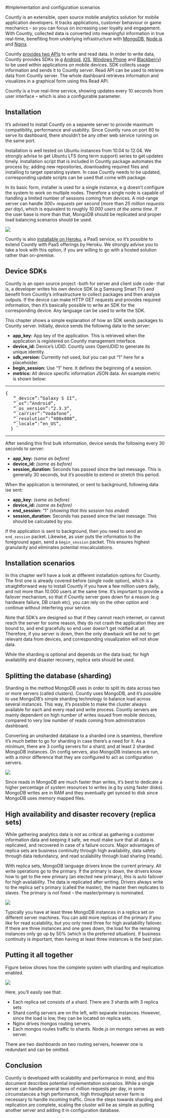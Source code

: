 #Implementation and configuration scenarios

Countly is an extensible, open source mobile analytics solution for mobile application developers. It tracks applications, customer behaviour or game mechanics - so you can focus on increasing user loyalty and engagement. With Countly, collected data is converted into meaningful information in true real-time, benefiting from underlying infrastructure with [MongoDB](http://mongodb.org), [Node.js](http://nodejs.org) and [Nginx](http://nginx.org).

Countly [provides two APIs](/documentation/reference/server-api) to write and read data. In order to write data, Countly provides SDKs (e.g [Android](https://github.com/Countly/countly-sdk-android), [iOS](https://github.com/Countly/countly-sdk-ios), [Windows Phone](http://github.com/Countly/countly-sdk-windows-phone) and [Blackberry](https://github.com/Countly/countly-sdk-blackberry-webworks)) to be used within applications on mobile devices. SDK collects usage information and sends it to Countly server. Read API can be used to retrieve data from Countly server. The whole dashboard retrieves information and visualizes in a graphical form using this Read API.

Countly is a true real-time service, showing updates every 10 seconds from user interface – which is also a configurable parameter.

## Installation

It’s advised to install Countly on a separete server to provide maximum compatibility, performance and usability. Since Countly runs on port 80 to serve its dashboard, there shouldn’t be any other web service running on the same port.

Installation is well tested on Ubuntu instances from 10.04 to 12.04. We strongly advise to get Ubuntu LTS (long term support) series to get updates timely. Installation script that is included in Countly package automates the process by; adding new repositories, downloading required files and installing to target operating system. In case Countly needs to be updated, corresponding update scripts can be used that come with package.

In its basic form, installer is used for a single instance, e.g doesn’t configure the system to work on multiple nodes. Therefore a single node is capable of handling a limited number of sessions coming from devices. A mid-range server can handle *300+ requests* per second (more than *25 million requests per day*), which is equivalent to roughly *10.000 users at the same time*. If the user base is more than that, MongoDB should be replicated and proper load balancing scenarios should be used.

<div class="centered">
<img src="http://support.count.ly/help/assets/ea7a0a214a43f37d7dd8bf0836e83029b8fdcf81/1_normal.png"/>
</div>

Countly is also [installable on Heroku](https://github.com/gabrielrinaldi/Countly-Frontend-Heroku), a PaaS service, so it’s possible to extend Countly with PaaS offerings by Heroku. We strongly advise you to take a look with this option, if you are willing to go with a hosted solution rather than on-premise.

## Device SDKs

Countly is an open source project -both for server and client side code- that is, a developer writes his own device SDK (e.g Samsung Smart TV) and benefit from Countly’s infrastructure to collect packages and then analyse outputs. If the device can make HTTP GET requests and provides required information, then it’s basically possible to write an SDK for the corresponding device. Any language can be used to write the SDK.

This chapter shows a simple explanation of how an SDK sends packages to Countly server. Initially, device sends the following data to the server:

* **app_key:** App key of the  application. This is retrieved when the application is registered on Countly management interface.
* **device_id:** Device’s UDID. Countly uses OpenUDID to generate its unique identity.
* **sdk_version:** Currently not used, but you can put “1” here for a placeholder.
* **begin_session:** Use “1” here. It defines the beginning of a session.
* **metrics:** All device specific information JSON data. An example metric is shown below:

***
<pre class="prettyprint">
{
   ”_device”:”Galaxy S II”,
   ”_os”:”Android”,
   ”_os_version”:”2.3.3”,
   ”_carrier”:”Vodafone”,
   ”_resolution”:”480x800”,
   ”_locale”:”en_US”,
  }
</pre>
***

After sending this first bulk information, device sends the following every 30 seconds to server:

* **app_key:** *(same as before)*
* **device_id:** *(same as before)*
* **session_duration:** Seconds has passed since the last message. This is generally 30 seconds, but it’s possible to extend or stretch this period.

When the application is terminated, or sent to background, following data ise sent:

* **app_key:** *(same as before)*
* **device_id:** *(same as before)*
* **end_session:** “1” *(showing that this session has ended)*
* **session_duration:** Seconds has passed since the last message. This should be calculated by you.

If the application is sent to background, then you need to send an `end_session` packet. Likewise, as user puts the information to the foreground again, send a `begin_session` packet. This ensures highest granularity and eliminates potential miscalculations.

## Installation scenarios

In this chapter we’ll have a look at different installation options for Countly. The first one is already covered before (single node option), which is a straightforward way to install Countly if you have a few million users daily, and not more than 10.000 users at the same time. It’s important to provide a failover mechanism, so that if Countly server goes down for a reason (e.g hardware failure, DB crash etc), you can rely on the other option and continue without interfering your service.

Note that SDK’s are designed so that if they cannot reach internet, or cannot reach the server for some reason, they do not crash the application they are bound to, and end gracefully so end user doesn't get notified at all. Therefore, if you server is down, then the only drawback will be not to get relevant data from devices, and corresponding visualization will not show data.

While the sharding is optional and depends on the data load, for high availability and disaster recovery, replica sets should be used.

## Splitting the database (sharding)

Sharding is the method MongoDB uses in order to split its data across two or more servers (called clusters). Countly uses MongoDB, and it’s possible to use MongoDB’s simple sharding technology to balance load across several instances. This way, it’s possible to make the cluster always available for each and every read and write process. Countly servers are mainly dependent on high number of writes issued from mobile devices, compared to very low number of reads coming from administration dashboard.

Converting an unsharded database to a sharded one is seamless, therefore it’s much better to go for sharding in case there’s a need for it. As a minimum, there are 3 config servers for a shard, and at least 2 sharded MongoDB instances. On config servers, also MongoDB instances are run, with a minor difference that they are configured to act as configuration servers.

<div class="centered">
<img src="http://support.count.ly/help/assets/44299239ef8435a23d8f8ae1c0ee25410976a928/2_normal.png"/>
</div>

Since reads in MongoDB are much faster than writes, it’s best to dedicate a higher percentage of system resources to writes (e.g by using faster disks). MongoDB writes are in RAM and they eventually get synced to disk since MongoDB uses memory mapped files.

## High availability and disaster recovery (replica sets)

While gathering analytics data is not as critical as gathering a customer information data and keeping it safe, we must make sure that all data is replicated, and recovered in case of a failure occurs. Major advantages of replica sets are business continuity through high availability, data safety through data redundancy, and read scalability through load sharing (reads).

With replica sets, MongoDB language drivers know the current primary. All write operations go to the primary. If the primary is down, the drivers know how to get to the new primary (an elected new primary), this is auto failover for high availability. The data is replicated after writing. Drivers always write to the replica set's primary (called the master), the master then replicates to slaves. The primary is not fixed – the master/primary is nominated.

<div class="centered">
<img src="http://support.count.ly/help/assets/b4bb70bb8a63c8ba648ee0203671a2e1c1000be4/3_normal.png"/>
</div>

Typically you have at least three MongoDB instances in a replica set on different server machines. You can add more replicas of the primary if you like for read scalability, but you only need three for high availability failover. If there are three instances and one goes down, the load for the remaining instances only go up by 50%  (which is the preferred situation). If business continuity is important, then having at least three instances is the best plan.

## Putting it all together

Figure below shows how the complete system with sharding and replication enabled.

<div class="centered">
<img src="http://support.count.ly/help/assets/f5ad07ee21884fa2b9035cd35844226ea281195c/4_normal.png"/>
</div>

Here, you’ll easily see that:

* Each replica set consists of a shard. There are 3 shards with 3 replica sets
* Shard config servers are on the left, with separate instances. However, since the load is low, they can be located on replica sets.
* Nginx drives mongos routing servers.
* Each mongos routes traffic to shards. Node.js on mongos serves as web server.

There are two dashboards on two routing servers, however one is redundant and can be omitted.

## Conclusion

Countly is developed with scalability and performance in mind, and this document describes potential implementation scenarios. While a single server can handle several tens of million requests per day, in some circumstances a high performance, high throughput server farm is necessary to handle incoming traffic. Once the steps towards sharding and replication are complete, scaling the cluster will be as simple as putting another server and adding it in configuration database.
